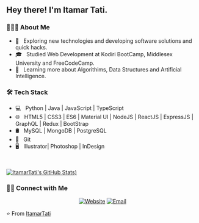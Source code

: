 <h2> Hey there! I'm Itamar Tati.</h2>

<h3> 👨🏻‍💻 About Me </h3>

- 🤔 &nbsp; Exploring new technologies and developing software solutions and quick hacks.
- 🎓 &nbsp; Studied Web Development at Kodiri BootCamp, Middlesex University and FreeCodeCamp.
- 🌱 &nbsp; Learning more about Algorithims, Data Structures and Artificial Intelligence.

<h3>🛠 Tech Stack</h3>

- 💻 &nbsp; Python | Java | JavaScript | TypeScript 
- 🌐 &nbsp; HTML5 | CSS3 | ES6 | Material UI | NodeJS | ReactJS | ExpressJS | GraphQL | Redux | BootStrap 
- 🛢 &nbsp; MySQL | MongoDB | PostgreSQL
- 🔧 &nbsp; Git 
- 🖥 &nbsp; Illustrator| Photoshop | InDesign

<br/>

[![ItamarTati's GitHub Stats](https://github-readme-stats.vercel.app/api?username=ItamarTati&show_icons=true))](https://github.com/ItamarTati)

<h3> 🤝🏻 Connect with Me </h3>

<p align="center">
<a href="https://itamartati.github.io/itamar-portfolio-page/"><img alt="Website" src="https://img.shields.io/badge/Website-www.ItamarTati.com-blue?style=flat-square&logo=google-chrome"></a>
<a href="mailto:itamar.softwaredeveloper@gmail.com"><img alt="Email" src="https://img.shields.io/badge/Email-itamar.softwaredeveloper@gmail.com-blue?style=flat-square&logo=gmail"></a>
</p>

⭐️ From [ItamarTati](https://github.com/ItamarTati)
